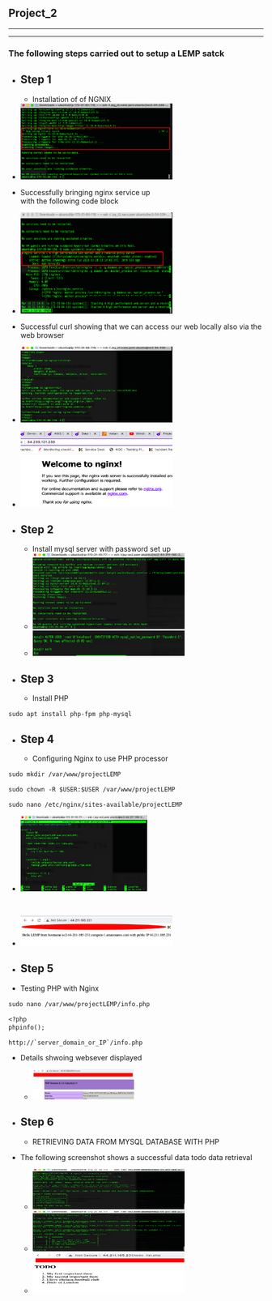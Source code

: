## Project_2

---
---
### The following steps carried out to setup a LEMP satck

* ## Step 1
    * Installation of of NGNIX
* <img src="./images/Nginx_installed.png" width="300" height="150">

* Successfully bringing nginx service up <br> with the following code block
*   <img src="./images/Nginx_Status_up.png" width="300" height="200">
* Successful curl showing that we can access our web locally also via the web browser
*   <img src="./images/Successful_curl.png" width="300" height="150"> <br>
*   <img src="./images/Nginx_onwebrowser.png" width="300" height="150">
* ## Step 2
    * Install mysql server with password set up
    *   <img src="./images/Mysql_installed.png" width="300" height="150">
    *   <img src="./images/password_setup.png" width="300" height="50">
* ## Step 3
    * Install PHP
<html>
    <head>
    
    sudo apt install php-fpm php-mysql
</html>

* ## Step 4
    * Configuring Nginx to use PHP processor

<html>
    <head>
    
    sudo mkdir /var/www/projectLEMP
</html>
<html>
    <head>
    
    sudo chown -R $USER:$USER /var/www/projectLEMP
</html>
<html>
    <head>
    
    sudo nano /etc/nginx/sites-available/projectLEMP
</html>

*   <img src="./images/LEMP_config.png" width="250" height="150"> 
<br>

*   <img src="./images/Webrowser_test.png" width="300" height="60">

* ## Step 5
* Testing PHP with Nginx

<html>
    <head>
    
    sudo nano /var/www/projectLEMP/info.php

</html>
<html>
    <head>
    
    <?php
    phpinfo();
</html>
<html>
    <head>
    
    http://`server_domain_or_IP`/info.php

</html>
 
 * Details shwoing websever displayed

    *   <img src="./images/Php_site_rendered.png" width="200" height="60">

* ## Step 6

    * RETRIEVING DATA FROM MYSQL DATABASE WITH PHP

* The following screenshot shows a successful data todo data retrieval
    *   <img src="./images/Show_DB.png" width="300" height="80">

    *   <img src="./images/Insert_retrieve_DB.png" width="300" height="80">

    *   <img src="./images/Todo_list.png" width="300" height="80">
